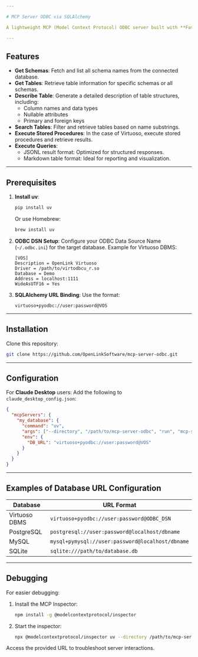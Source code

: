 ```yaml
---

# MCP Server ODBC via SQLAlchemy

A lightweight MCP (Model Context Protocol) ODBC server built with **FastAPI**, **pyodbc**, and **SQLAlchemy**. This server is compatible with Virtuoso DBMS and DBMS backends supported by SQLAlchemy.

---
```


## Features

- **Get Schemas**: Fetch and list all schema names from the connected database.
- **Get Tables**: Retrieve table information for specific schemas or all schemas.
- **Describe Table**: Generate a detailed description of table structures, including:
  - Column names and data types
  - Nullable attributes
  - Primary and foreign keys
- **Search Tables**: Filter and retrieve tables based on name substrings.
- **Execute Stored Procedures**: In the case of Virtuoso, execute stored procedures and retrieve results.
- **Execute Queries**:
  - JSONL result format: Optimized for structured responses.
  - Markdown table format: Ideal for reporting and visualization.

---

## Prerequisites

1. **Install uv**:
   ```bash
   pip install uv
   ```
   Or use Homebrew:
   ```bash
   brew install uv
   ```

2. **ODBC DSN Setup**: Configure your ODBC Data Source Name (`~/.odbc.ini`) for the target database. Example for Virtuoso DBMS:
   ```
   [VOS]
   Description = OpenLink Virtuoso
   Driver = /path/to/virtodbcu_r.so
   Database = Demo
   Address = localhost:1111
   WideAsUTF16 = Yes
   ```

3. **SQLAlchemy URL Binding**: Use the format:
   ```
   virtuoso+pyodbc://user:password@VOS
   ```

---

## Installation

Clone this repository:
```bash
git clone https://github.com/OpenLinkSoftware/mcp-server-odbc.git
```

---

## Configuration

For **Claude Desktop** users:
Add the following to `claude_desktop_config.json`:
```json
{
  "mcpServers": {
    "my_database": {
      "command": "uv",
      "args": ["--directory", "/path/to/mcp-server-odbc", "run", "mcp-server-odbc"],
      "env": {
        "DB_URL": "virtuoso+pyodbc://user:password@VOS"
      }
    }
  }
}
```

---

## Examples of Database URL Configuration

| Database      | URL Format                                    |
|---------------|-----------------------------------------------|
| Virtuoso DBMS | `virtuoso+pyodbc://user:password@ODBC_DSN`    |
| PostgreSQL    | `postgresql://user:password@localhost/dbname` |
| MySQL         | `mysql+pymysql://user:password@localhost/dbname` |
| SQLite        | `sqlite:///path/to/database.db`               |

---

## Debugging

For easier debugging:
1. Install the MCP Inspector:
   ```bash
   npm install -g @modelcontextprotocol/inspector
   ```

2. Start the inspector:
   ```bash
   npx @modelcontextprotocol/inspector uv --directory /path/to/mcp-server-odbc run mcp-server-odbc
   ```

Access the provided URL to troubleshoot server interactions.

